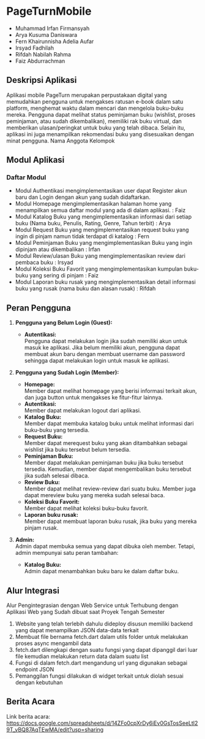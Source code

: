 # PageTurnMobile


- Muhammad Irfan Firmansyah
- Arya Kusuma Daniswara
- Fern Khairunnisha Adelia Aufar
- Irsyad Fadhilah
- Rifdah Nabilah Rahma
- Faiz Abdurrachman

## Deskripsi Aplikasi

Aplikasi mobile PageTurn merupakan perpustakaan digital yang memudahkan pengguna untuk mengakses ratusan e-book dalam satu platform, menghemat waktu dalam mencari dan mengelola buku-buku mereka. Pengguna dapat melihat status peminjaman buku (wishlist, proses peminjaman, atau sudah dikembalikan), memiliki rak buku virtual, dan memberikan ulasan/peringkat untuk buku yang telah dibaca. Selain itu, aplikasi ini juga menampilkan rekomendasi buku yang disesuaikan dengan minat pengguna.
Nama Anggota Kelompok

## Modul Aplikasi

### Daftar Modul
- Modul Authentikasi mengimplementasikan user dapat Register akun baru dan Login dengan akun yang sudah didaftarkan.
- Modul Homepage mengimplementasikan halaman home yang menampilkan semua daftar modul yang ada di dalam aplikasi. : Faiz
- Modul Katalog Buku yang mengimplementasikan informasi dari setiap buku (Nama buku, Penulis, Rating, Genre, Tahun terbit) : Arya
- Modul Request Buku yang mengimplementasikan request buku yang ingin di pinjam namun tidak terdapat di katalog : Fern
- Modul Peminjaman Buku yang mengimplementasikan Buku yang ingin dipinjam atau dikembalikan : Irfan
- Modul Review/ulasan Buku yang mengimplementasikan review dari pembaca buku : Irsyad
- Modul Koleksi Buku Favorit yang mengimplementasikan kumpulan buku-buku yang sering di pinjam : Faiz
- Modul Laporan buku rusak yang mengimplementasikan detail informasi buku yang rusak (nama buku dan alasan rusak) : Rifdah

## Peran Pengguna

1. **Pengguna yang Belum Login (Guest):** <br>
    - **Autentikasi:** <br/>
      Pengguna dapat melakukan login jika sudah memiliki akun untuk masuk ke aplikasi. Jika belum memiliki akun, pengguna dapat membuat akun baru dengan membuat username dan password sehingga dapat melakukan login untuk masuk ke aplikasi.

2. **Pengguna yang Sudah Login (Member):** <br>
    - **Homepage:** <br/>
      Member dapat melihat homepage yang berisi informasi terkait akun, dan juga button untuk mengakses ke fitur-fitur lainnya.
    - **Autentikasi:** <br>
      Member dapat melakukan logout dari aplikasi.
    - **Katalog Buku:** <br>
      Member dapat membuka katalog buku untuk melihat informasi dari buku-buku yang tersedia.
    - **Request Buku:** <br>
      Member dapat merequest buku yang akan ditambahkan sebagai wishlist jika buku tersebut belum tersedia.
    - **Peminjaman Buku:** <br>
      Member dapat melakukan peminjaman buku jika buku tersebut tersedia. Kemudian, member dapat mengembalikan buku tersebut jika sudah selesai dibaca.
    - **Review Buku:** <br>
      Member dapat melihat review-review dari suatu buku. Member juga dapat mereview buku yang mereka sudah selesai baca. 
    - **Koleksi Buku Favorit:** <br>
      Member dapat melihat koleksi buku-buku favorit.   
    - **Laporan buku rusak:** <br>
      Member dapat membuat laporan buku rusak, jika buku yang mereka pinjam rusak.

3. **Admin:** <br>
   Admin dapat membuka semua yang dapat dibuka oleh member. Tetapi, admin mempunyai satu peran tambahan:
     - **Katalog Buku:** <br>
       Admin dapat menambahkan buku baru ke dalam daftar buku.

## Alur Integrasi 
Alur Pengintegrasian dengan Web Service untuk Terhubung dengan Aplikasi Web yang Sudah dibuat saat Proyek Tengah Semester

1. Website yang telah terlebih dahulu dideploy disusun memiliki backend yang dapat menampilkan JSON data-data terkait
2. Membuat file bernama fetch.dart dalam utils folder untuk melakukan proses async mengambil data
3. fetch.dart dilengkapi dengan suatu fungsi yang dapat dipanggil dari luar file kemudian melakukan return data dalam suatu list
4. Fungsi di dalam fetch.dart mengandung url yang digunakan sebagai endpoint JSON
5. Pemanggilan fungsi dilakukan di widget terkait untuk diolah sesuai dengan kebutuhan


## Berita Acara
Link berita acara: https://docs.google.com/spreadsheets/d/14ZFo0cpXrDy6iEv0GsTosSeeLtI29T_vBQ87AqTEwMA/edit?usp=sharing
